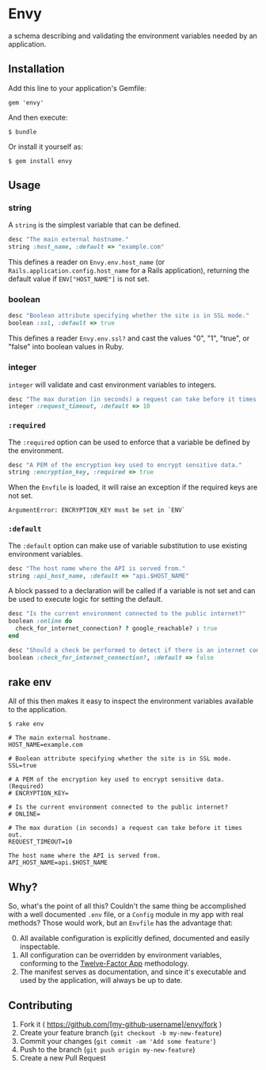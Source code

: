 # Envy

a schema describing and validating the environment variables needed by an application.

## Installation

Add this line to your application's Gemfile:

    gem 'envy'

And then execute:

    $ bundle

Or install it yourself as:

    $ gem install envy

## Usage

### string

A `string` is the simplest variable that can be defined.

```ruby
desc "The main external hostname."
string :host_name, :default => "example.com"
```

This defines a reader on `Envy.env.host_name` (or `Rails.application.config.host_name` for a Rails application), returning the default value if `ENV["HOST_NAME"]` is not set.

### boolean

```ruby
desc "Boolean attribute specifying whether the site is in SSL mode."
boolean :ssl, :default => true
```

This defines a reader `Envy.env.ssl?` and cast the values "0", "1", "true", or "false" into boolean values in Ruby.

### integer

`integer` will validate and cast environment variables to integers.

```ruby
desc "The max duration (in seconds) a request can take before it times out."
integer :request_timeout, :default => 10
```

### `:required`

The `:required` option can be used to enforce that a variable be defined by the environment.

```ruby
desc "A PEM of the encryption key used to encrypt sensitive data."
string :encryption_key, :required => true
```

When the `Envfile` is loaded, it will raise an exception if the required keys are not set.

```
ArgumentError: ENCRYPTION_KEY must be set in `ENV`
```

### `:default`

The `:default` option can make use of variable substitution to use existing environment variables.

```ruby
desc "The host name where the API is served from."
string :api_host_name, :default => "api.$HOST_NAME"
```

A block passed to a declaration will be called if a variable is not set and can be used to execute logic for setting the default.

```ruby
desc "Is the current environment connected to the public internet?"
boolean :online do
  check_for_internet_connection? ? google_reachable? : true
end

desc "Should a check be performed to detect if there is an internet connection?"
boolean :check_for_internet_connection?, :default => false
```

## rake env

All of this then makes it easy to inspect the environment variables available to the application.

```
$ rake env

# The main external hostname.
HOST_NAME=example.com

# Boolean attribute specifying whether the site is in SSL mode.
SSL=true

# A PEM of the encryption key used to encrypt sensitive data. (Required)
# ENCRYPTION_KEY=

# Is the current environment connected to the public internet?
# ONLINE=

# The max duration (in seconds) a request can take before it times out.
REQUEST_TIMEOUT=10

The host name where the API is served from.
API_HOST_NAME=api.$HOST_NAME
```

## Why?

So, what's the point of all this? Couldn't the same thing be accomplished with a well documented `.env` file, or a `Config` module in my app with real methods? Those would work, but an `Envfile` has the advantage that:

0. All available configuration is explicitly defined, documented and easily inspectable.
0. All configuration can be overridden by environment variables, conforming to the [Twelve-Factor App](http://12factor.net/config) methodology.
0. The manifest serves as documentation, and since it's executable and used by the application, will always be up to date.

## Contributing

1. Fork it ( https://github.com/[my-github-username]/envy/fork )
2. Create your feature branch (`git checkout -b my-new-feature`)
3. Commit your changes (`git commit -am 'Add some feature'`)
4. Push to the branch (`git push origin my-new-feature`)
5. Create a new Pull Request
